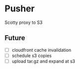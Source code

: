 Pusher
======
Scotty proxy to S3

Future
------
- [ ] cloudfront cache invalidation
- [ ] schedule s3 copies
- [ ] upload tar.gz and expand at s3
